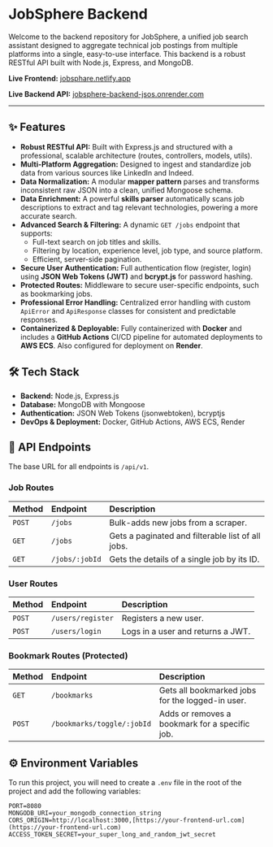 


# JobSphere Backend

Welcome to the backend repository for JobSphere, a unified job search assistant designed to aggregate technical job postings from multiple platforms into a single, easy-to-use interface. This backend is a robust RESTful API built with Node.js, Express, and MongoDB.

**Live Frontend:** [jobsphare.netlify.app](https://jobsphare.netlify.app)

**Live Backend API:** [jobsphere-backend-jsos.onrender.com](https://jobsphere-backend-jsos.onrender.com)

---

## ✨ Features

- **Robust RESTful API:** Built with Express.js and structured with a professional, scalable architecture (routes, controllers, models, utils).
- **Multi-Platform Aggregation:** Designed to ingest and standardize job data from various sources like LinkedIn and Indeed.
- **Data Normalization:** A modular **mapper pattern** parses and transforms inconsistent raw JSON into a clean, unified Mongoose schema.
- **Data Enrichment:** A powerful **skills parser** automatically scans job descriptions to extract and tag relevant technologies, powering a more accurate search.
- **Advanced Search & Filtering:** A dynamic `GET /jobs` endpoint that supports:
    - Full-text search on job titles and skills.
    - Filtering by location, experience level, job type, and source platform.
    - Efficient, server-side pagination.
- **Secure User Authentication:** Full authentication flow (register, login) using **JSON Web Tokens (JWT)** and **bcrypt.js** for password hashing.
- **Protected Routes:** Middleware to secure user-specific endpoints, such as bookmarking jobs.
- **Professional Error Handling:** Centralized error handling with custom `ApiError` and `ApiResponse` classes for consistent and predictable responses.
- **Containerized & Deployable:** Fully containerized with **Docker** and includes a **GitHub Actions** CI/CD pipeline for automated deployments to **AWS ECS**. Also configured for deployment on **Render**.

## 🛠️ Tech Stack

-   **Backend:** Node.js, Express.js
-   **Database:** MongoDB with Mongoose
-   **Authentication:** JSON Web Tokens (jsonwebtoken), bcryptjs
-   **DevOps & Deployment:** Docker, GitHub Actions, AWS ECS, Render

## 🚀 API Endpoints

The base URL for all endpoints is `/api/v1`.

### Job Routes

| Method | Endpoint     | Description                                       |
| :----- | :----------- | :------------------------------------------------ |
| `POST` | `/jobs`      | Bulk-adds new jobs from a scraper.                |
| `GET`  | `/jobs`      | Gets a paginated and filterable list of all jobs. |
| `GET`  | `/jobs/:jobId` | Gets the details of a single job by its ID.       |

### User Routes

| Method | Endpoint          | Description                         |
| :----- | :---------------- | :---------------------------------- |
| `POST` | `/users/register` | Registers a new user.               |
| `POST` | `/users/login`    | Logs in a user and returns a JWT. |

### Bookmark Routes (Protected)

| Method | Endpoint                 | Description                                    |
| :----- | :----------------------- | :--------------------------------------------- |
| `GET`  | `/bookmarks`             | Gets all bookmarked jobs for the logged-in user. |
| `POST` | `/bookmarks/toggle/:jobId` | Adds or removes a bookmark for a specific job. |

## ⚙️ Environment Variables

To run this project, you will need to create a `.env` file in the root of the project and add the following variables:

```env
PORT=8080
MONGODB_URI=your_mongodb_connection_string
CORS_ORIGIN=http://localhost:3000,[https://your-frontend-url.com](https://your-frontend-url.com)
ACCESS_TOKEN_SECRET=your_super_long_and_random_jwt_secret
